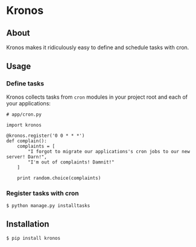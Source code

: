 # Kronos

## About

Kronos makes it ridiculously easy to define and schedule tasks with cron.

## Usage

### Define tasks

Kronos collects tasks from `cron` modules in your project root and each of your applications:

    # app/cron.py

    import kronos

    @kronos.register('0 0 * * *')
    def complain():
        complaints = [
            "I forgot to migrate our applications's cron jobs to our new server! Darn!",
            "I'm out of complaints! Damnit!"
        ]

        print random.choice(complaints)

### Register tasks with cron

    $ python manage.py installtasks

## Installation

    $ pip install kronos
